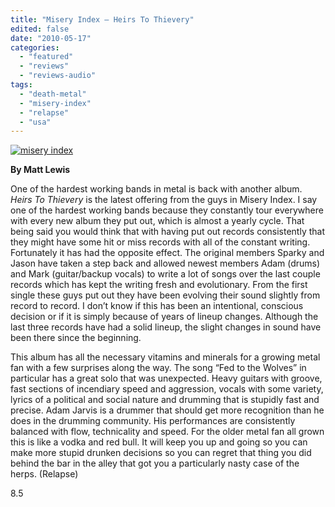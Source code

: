 ```yaml
---
title: "Misery Index – Heirs To Thievery"
edited: false
date: "2010-05-17"
categories:
  - "featured"
  - "reviews"
  - "reviews-audio"
tags:
  - "death-metal"
  - "misery-index"
  - "relapse"
  - "usa"
---
```


[![misery index](http://www.hellbound.ca/wp-content/uploads/2010/05/misery-index-300x300.jpg "misery index")](http://www.hellbound.ca/wp-content/uploads/2010/05/misery-index.jpg)

**By Matt Lewis**

One of the hardest working bands in metal is back with another album. _Heirs To Thievery_ is the latest offering from the guys in Misery Index. I say one of the hardest working bands because they constantly tour everywhere with every new album they put out, which is almost a yearly cycle. That being said you would think that with having put out records consistently that they might have some hit or miss records with all of the constant writing. Fortunately it has had the opposite effect. The original members Sparky and Jason have taken a step back and allowed newest members Adam (drums) and Mark (guitar/backup vocals) to write a lot of songs over the last couple records which has kept the writing fresh and evolutionary. From the first single these guys put out they have been evolving their sound slightly from record to record. I don’t know if this has been an intentional, conscious decision or if it is simply because of years of lineup changes. Although the last three records have had a solid lineup, the slight changes in sound have been there since the beginning.

This album has all the necessary vitamins and minerals for a growing metal fan with a few surprises along the way. The song “Fed to the Wolves” in particular has a great solo that was unexpected. Heavy guitars with groove, fast sections of incendiary speed and aggression, vocals with some variety, lyrics of a political and social nature and drumming that is stupidly fast and precise. Adam Jarvis is a drummer that should get more recognition than he does in the drumming community. His performances are consistently balanced with flow, technicality and speed. For the older metal fan all grown this is like a vodka and red bull. It will keep you up and going so you can make more stupid drunken decisions so you can regret that thing you did behind the bar in the alley that got you a particularly nasty case of the herps. (Relapse)

8.5
